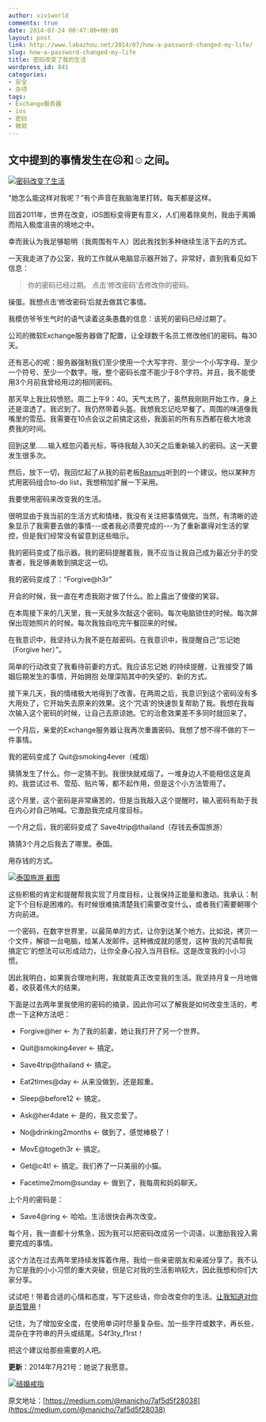 ```yaml
---
author: viviworld
comments: true
date: 2014-07-24 00:47:00+00:00
layout: post
link: http://www.labazhou.net/2014/07/how-a-password-changed-my-life/
slug: how-a-password-changed-my-life
title: 密码改变了我的生活
wordpress_id: 841
categories:
- 安全
- 杂项
tags:
- Exchange服务器
- ios
- 密码
- 微软
---
```


## 文中提到的事情发生在☹和☺之间。


[![密码改变了生活](http://www.labazhou.net/wp-content/uploads/2014/07/password.jpeg)](http://www.labazhou.net/wp-content/uploads/2014/07/password.jpeg)

“她怎么能这样对我呢？”有个声音在我脑海里打转。每天都是这样。

回首2011年，世界在改变，iOS图标变得更有意义，人们用着除臭剂，我由于离婚而陷入极度沮丧的境地之中。

幸而我认为我足够聪明（我周围有牛人）因此我找到多种继续生活下去的方式。

一天我走进了办公室，我的工作就从电脑显示器开始了。非常好，直到我看见如下信息：


<blockquote>你的密码已经过期。
点击‘修改密码’去修改你的密码。</blockquote>


操蛋。我想点击‘修改密码’后就去做其它事情。

我模仿爷爷生气时的语气读着这条愚蠢的信息：该死的密码已经过期了。

公司的微软Exchange服务器做了配置，让全球数千名员工修改他们的密码。每30天。

还有恶心的呢：服务器强制我们至少使用一个大写字符、至少一个小写字母、至少一个符号、至少一个数字。哦，整个密码长度不能少于8个字符。并且，我不能使用3个月前我曾经用过的相同密码。

那天早上我比较愤怒。周二上午9：40。天气太热了，虽然我刚刚开始工作，身上还是湿透了。我迟到了。我仍然带着头盔。我想我忘记吃早餐了。周围的味道像我嘴里的雪茄。我需要在10点会议之前搞定这些，我面前的所有东西都在极大地浪费我的时间。

回到这里……输入框忽闪着光标，等待我敲入30天之后重新输入的密码。这一天要发生很多次。

然后，放下一切，我回忆起了从我的前老板[Rasmus](https://twitter.com/rasmusrasmusson)听到的一个建议。他以某种方式用密码组合to-do list，我想稍加扩展一下采用。

我要使用密码来改变我的生活。

很明显由于我当前的生活方式和情绪，我没有关注把事情做完。当然，有清晰的迹象显示了我需要去做的事情---或者我必须要完成的---为了重新赢得对生活的掌控，但是我们经常没有留意到这些暗示。

我的密码变成了指示器。我的密码提醒着我，我不应当让我自己成为最近分手的受害者，我足够勇敢到搞定这一切。

我的密码变成了：“Forgive@h3r”

开会的时候，我一直在考虑我刚才做了什么。脸上露出了傻傻的笑容。

在本周接下来的几天里，我一天就多次敲这个密码。每次电脑锁住的时候。每次屏保出现她照片的时候。每次我独自吃完午餐回来的时候。

在我意识中，我坚持认为我不是在敲密码。在我意识中，我提醒自己“忘记她（Forgive her）”。

简单的行动改变了我看待前妻的方式。我应该忘记她 的持续提醒，让我接受了婚姻后期发生的事情，开始拥抱 处理深陷其中的失望的、新的方式。

接下来几天，我的情绪极大地得到了改善。在两周之后，我意识到这个密码没有多大用处了，它开始失去原来的效果。这个‘咒语’的快速恢复帮助了我。我想在我每次输入这个密码的时候，让自己去原谅她。它的治愈效果差不多同时就回来了。

一个月后，亲爱的Exchange服务器让我再次重置密码。我想了想不得不做的下一件事情。

我的密码变成了 Quit@smoking4ever（戒烟）

猜猜发生了什么。你一定猜不到。我很快就戒烟了。一堆身边人不能相信这是真的。我尝试过书、雪茄、贴片等，都不起作用，但是这个小方法管用了。

这个月里，这个密码是非常痛苦的，但是当我敲入这个提醒时，输入密码有助于我在内心对自己呐喊。它激励我完成月度目标。

一个月之后，我的密码变成了 Save4trip@thailand（存钱去泰国旅游）

猜猜3个月之后我去了哪里。泰国。

用存钱的方式。

[![泰国旅游 截图](http://www.labazhou.net/wp-content/uploads/2014/07/thailand.jpeg)](http://www.labazhou.net/wp-content/uploads/2014/07/thailand.jpeg)

这些积极的肯定和提醒帮我实现了月度目标，让我保持正能量和激动。我承认：制定下个目标是困难的。有时候很难搞清楚我们需要改变什么，或者我们需要朝哪个方向前进。

一个密码，在数字世界里，以最简单的方式，让你到达某个地方。比如说，拷贝一个文件，解锁一台电脑，给某人发邮件。这种微成就的感觉，这种‘我的咒语帮我搞定它’的想法可以形成动力，让你全身心投入当月目标。这是改变我的小小习惯。

因此我明白，如果我合理地利用，我就能真正改变我的生活。我坚持月复一月地做着，收获着伟大的结果。

下面是过去两年里我使用的密码的摘录，因此你可以了解我是如何改变生活的，考虑一下这种方法吧：



	
  * Forgive@her ← 为了我的前妻，她让我打开了另一个世界。

	
  * Quit@smoking4ever ← 搞定。

	
  * Save4trip@thailand ← 搞定。

	
  * Eat2times@day ← 从来没做到，还是超重。

	
  * Sleep@before12 ← 搞定。

	
  * Ask@her4date ← 是的，我又恋爱了。

	
  * No@drinking2months ← 做到了，感觉棒极了！

	
  * MovE@togeth3r ← 搞定。

	
  * Get@c4t! ← 搞定。我们养了一只美丽的小猫。

	
  * Facetime2mom@sunday ← 做到了，我每周和妈妈聊天。


上个月的密码是：

	
  * Save4@ring ← 哈哈。生活很快会再次改变。


每个月，我一直都十分焦急，因为我可以把密码改成另一个词语，以激励我投入需要完成的事情。

这个方法在过去两年里持续发挥着作用，我给一些亲密朋友和亲戚分享了。我不认为它是我的小小习惯的重大突破，但是它对我的生活影响较大，因此我想和你们大家分享。

试试吧！带着合适的心情和态度，写下这些话，你会改变你的生活。[让我知道对你是否管用](mailto:mauricio.estrella@gmail.com)！

记住，为了增加安全度，在使用单词时尽量复杂些。加一些字符或数字，再长些，混杂在字符串的开头或结尾。S4f3ty_f1rst！

把这个建议给那些需要的人吧。

**更新**：2014年7月21号：她说了我愿意。

[![结婚戒指](http://www.labazhou.net/wp-content/uploads/2014/07/marriage-ring.jpeg)](http://www.labazhou.net/wp-content/uploads/2014/07/marriage-ring.jpeg)

原文地址：[https://medium.com/@manicho/7af5d5f28038](https://medium.com/@manicho/7af5d5f28038)

